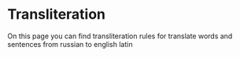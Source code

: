 # Transliteration

On this page you can find transliteration rules for translate words and sentences from russian to english latin

